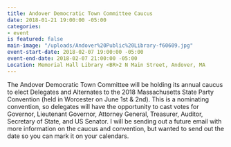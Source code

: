 ```yaml
---
title: Andover Democratic Town Committee Caucus
date: 2018-01-21 19:00:00 -05:00
categories:
- event
is featured: false
main-image: "/uploads/Andover%20Public%20Library-f60609.jpg"
event-start-date: 2018-02-07 19:00:00 -05:00
event-end-date: 2018-02-07 21:00:00 -05:00
Location: Memorial Hall Library <BR>2 N Main Street, Andover, MA
---
```


The Andover Democratic Town Committee will be holding its annual caucus to elect Delegates and Alternates to the 2018 Massachusetts State Party Convention (held in Worcester on June 1st & 2nd).  This is a nominating convention, so delegates will have the opportunity to cast votes for Governor, Lieutenant Governor, Attorney General, Treasurer, Auditor, Secretary of State, and US Senator. I will be sending out a future email with more information on the caucus and convention, but wanted to send out the date so you can mark it on your calendars.